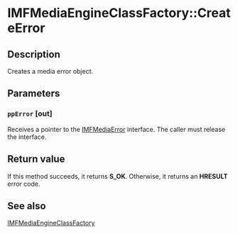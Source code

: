 # IMFMediaEngineClassFactory::CreateError

## Description

Creates a media error object.

## Parameters

### `ppError` [out]

Receives a pointer to the [IMFMediaError](https://learn.microsoft.com/windows/desktop/api/mfmediaengine/nn-mfmediaengine-imfmediaerror) interface. The caller must release the interface.

## Return value

If this method succeeds, it returns **S_OK**. Otherwise, it returns an **HRESULT** error code.

## See also

[IMFMediaEngineClassFactory](https://learn.microsoft.com/windows/desktop/api/mfmediaengine/nn-mfmediaengine-imfmediaengineclassfactory)